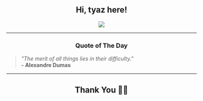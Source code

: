 <h2 align="center"> Hi, tyaz here!</h2>

<p align="center">
<a href="https://github.com/tyazx" alt="github streak"><img src="https://dvst-streak.herokuapp.com/?user=tyazx&theme=tokyonight&fire=DD472C"></a>
</p>

<hr>
<h3 align="center">Quote of The Day</h3>
<p align="center">
<blockquote>
<i>"The merit of all things lies in their difficulty."</i>
<br>
<b>- Alexandre Dumas</b>
</blockquote>
</p>


<hr>
<h2 align="center">Thank You 🙏🏼</h2>
